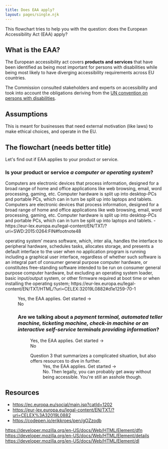 ```yaml
---
title: Does EAA apply?
layout: pages/single.njk
---
```


This flowchart tries to help you with the question: does the European Accessibility Act (EAA) apply?

## What is the EAA?

The European accessibility act covers <strong>products and services</strong> that have been identified as being most important for persons with disabilities while being most likely to have diverging accessibility requirements across EU countries.

The Commission consulted stakeholders and experts on accessibility and took into account the obligations deriving from the [UN convention on persons with disabilities](https://ec.europa.eu/social/main.jsp?catId=1138&langId=en).

## Assumptions
This is meant for businesses that need external motivation (like laws) to make ethical choices, and operate in the EU.

## The flowchart (needs better title)

Let's find out if EAA applies to your product or service.

<dl>
  <dt>
    <section><h3>Is your product or service <dfn>a computer or operating system</dfn>?</h3>
    <p>Computers are electronic devices that process information, designed for a broad range of home and office applications like web browsing, email, word processing, gaming, etc. Computer hardware is split up into desktop-PCs and portable PCs, which can in turn be split up into laptops and tablets. Computers are electronic devices that process information, designed for a broad range of home and office applications like web browsing, email, word processing, gaming, etc. Computer hardware is split up into desktop-PCs and portable PCs, which can in turn be split up into laptops and tablets. - https://eur-lex.europa.eu/legal-content/EN/TXT/?uri=SWD:2015:0264:FIN#footnote48</p>
    <p>operating system’ means software, which, inter alia, handles the interface to peripheral hardware, schedules tasks, allocates storage, and presents a default interface to the user when no application program is running including a graphical user interface, regardless of whether such software is an integral part of consumer general purpose computer hardware, or constitutes free-standing software intended to be run on consumer general purpose computer hardware, but excluding an operating system loader, basic input/output system, or other firmware required at boot time or when installing the operating system; https://eur-lex.europa.eu/legal-content/EN/TXT/HTML/?uri=CELEX:32019L0882#d1e1259-70-1</p>
  </section></dt>
  <dd>Yes, the EAA applies. Get started -></dd>
  <dd>No
    <dl>
      <dt>
        <section><h3>Are we talking about a <dfn>payment terminal, automated teller machine, ticketing machine, check-in machine or an interactive self-service terminals providing information</dfn>?</h3>
        <p><p>
      </dt>
      <dd>Yes, the EAA applies. Get started -></dd>
      <dd>No
          <dl>
            <dt>Question 3 that summarizes a complicated situation, but also offers resources to dive in further.</dt>
            <dd>Yes, the EAA applies. Get started -></dd>
            <dd>No. Then legally, you can probably get away without being accessible. You're still an asshole though.
            </dd>
          </dl>
      </dd>
    </dl>
  </dd>
</dl>


## Resources
- https://ec.europa.eu/social/main.jsp?catId=1202
- https://eur-lex.europa.eu/legal-content/EN/TXT/?uri=CELEX%3A32019L0882
- https://codepen.io/erikkroes/pen/gOZzodb


https://developer.mozilla.org/en-US/docs/Web/HTML/Element/dfn
https://developer.mozilla.org/en-US/docs/Web/HTML/Element/details
https://developer.mozilla.org/en-US/docs/Web/HTML/Element/dl
